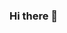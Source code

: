 ### Hi there 👋

<!--
**sarhan44/sarhan44** is a ✨ _special_ ✨ repository because its `README.md` (this file) appears on your GitHub profile.

Here are some ideas to get you started:

- 🔭 I’m currently working on my skills
- 🌱 I’m currently learning React, DSA, Node.js, SQL, AWS
- 👯 I’m looking to collaborate on projects
- 🤔 I’m looking for help with MNCs
- 💬 Ask me about Backend
- 📫 How to reach me: sarhank44@gmail.com
- 😄 Pronouns: 
- ⚡ Fun fact: there is no fun fact 😄
-->
